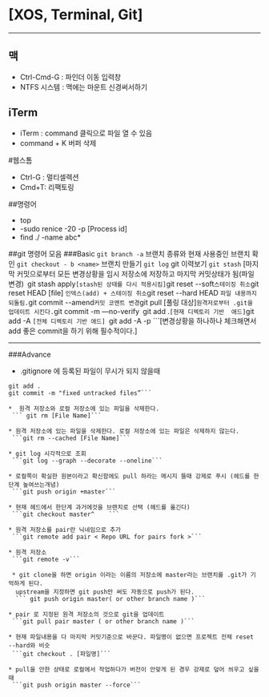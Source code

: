 # [XOS, Terminal, Git]
- - -

## 맥
* Ctrl-Cmd-G  : 파인더 이동 입력창
* NTFS 시스템 : 맥에는 마운트 신경써서하기

## iTerm
* iTerm : command 클릭으로 파일 열 수 있음
* command + K 버퍼 삭제

#웹스톰
* Ctrl-G  : 멀티셀렉션
* Cmd+T: 리팩토링

##명령어
* top
*  -sudo renice -20 -p [Process id]
* find ./ -name abc*

##git 명령어 모음
###Basic
```git branch -a``` 브랜치 종류와 현재 사용중인 브랜치 확인
```git checkout - b <name>``` 브랜치 만들기
```git log``` git 이력보기
```git stash``` [마지막 커밋으로부터 모든 변경상황을 임시 저장소에 저장하고 마지막 커밋상태가 됨(파일변경)```
```git stash apply``` [stash된 상태를 다시 적용시킴]
```git reset --soft``` 스테이징 취소
```git reset HEAD [file] ``` 인덱스(add) + 스테이징 취소
```git reset --hard HEAD	``` 파일 내용까지 되돌림.
```git commit --amend``` 커밋 코멘트 변경
```git pull [풀링 대상]``` 원격저로부터 .git을 업데이트 시킨다.
```git commit -m —no-verify```
```git add .``` [현재 디렉토리 기반  애드]
```git add -A 	```[전체 디렉토리 기반 애드]
```git add -A -p ```[변경상황을 하나하나 체크해면서 add 좋은 commit을 하기 위해 필수적이다.]

- - -
###Advance
*  .gitignore 에 등록된 파일이 무시가 되지 않을때
```git rm -r --cached .
git add .
git commit -m "fixed untracked files”```

*  원격 저장소와 로컬 저장소에 있는 파일을 삭제한다.
 ``` git rm [File Name]```

* 원격 저장소에 있는 파일을 삭제한다. 로컬 저장소에 있는 파일은 삭제하지 않는다.
 ```git rm --cached [File Name]```

* git log 시각적으로 조회
 ```git log --graph --decorate --oneline```

* 로컬쪽이 확실한 원본이라고 확신함에도 pull 하라는 메시지 뜰때 강제로 푸시 (헤드를 한단계 높여쓰는개념)
 ```git push origin +master```

* 현재 헤드에서 한단계 과거에것을 브랜치로 선택 (헤드를 옮긴다)
 ```git checkout master^	```

* 원격 저장소를 pair란 닉네임으로 추가
 ```git remote add pair < Repo URL for pairs fork >```

* 원격 저장소
 ```git remote -v```

 * git clone을 하면 origin 이라는 이름의 저장소에 master라는 브랜치를 .git가 기억하게 된다.
  upstream을 지정하면 git push만 써도 자동으로 push가 된다.
  ``` git push origin master( or other branch name )```

* pair 로 지정된 원격 저장소의 것으로 git을 업데이트
 ```git pull pair master ( or other branch name )```

* 현재 파일내용을 다 마지막 커밋기준으로 바꾼다. 파일명이 없으면 프로젝트 전체 reset --hard와 비슷
 ```git checkout . [파일명]```

* pull을 안한 상태로 로컬에서 작업하다가 버전이 안맞게 된 경우 강제로 덮어 씌우고 싶을때
 ```git push origin master --force```

